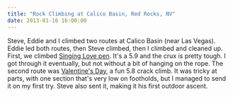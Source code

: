 ```yaml
---
title: "Rock Climbing at Calico Basin, Red Rocks, NV"
date: 2013-01-16 16:00:00
---
```


Steve, Eddie and I climbed two routes at Calico Basin (near Las Vegas). Eddie led both routes, then Steve climbed, then I climbed and cleaned up. First, we climbed [Singing Love pen](http://www.mountainproject.com/v/singing-love-pen/105733040). It's a 5.9 and the crux is pretty tough. I got through it eventually, but not without a bit of hanging on the rope. The second route was [Valentine's Day](http://www.rockclimbing.com/routes/North_America/United_States/Nevada/Red_Rock_Canyon/Calico_Basin/Moderate_Mecca/Valentine_s_Day_27439.html), a fun 5.8 crack climb. It was tricky at parts, with one section that's very low on footholds, but I managed to send it on my first try. Steve also sent it, making it his first outdoor ascent.
